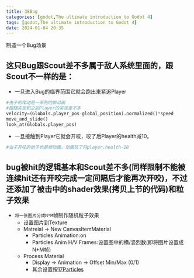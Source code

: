 ```yaml
---
title: 38Bug
categories: [godot,The ultimate introduction to Godot 4]
tags: [godot,The ultimate introduction to Godot 4]
date: 2024-01-04 20:35
---
```

制造一个Bug场景

## 这只Bug跟Scout差不多属于敌人系统里面的，跟Scout不一样的是：
- 一旦进入Bug的临界范围它就会跑出来紧追Player

```python
#虫子的爬动是一系列的帧动画
#跟随实现和之前Player的实现差不多
velocity=(Globals.player_pos-global_position).normalized()*speed
move_and_slide()
look_at(Globals.player_pos)
```
- 一旦接触到Player它就会开咬，咬了后Player的health减10。

```python
#虫子开咬的动子也是帧动画，动画玩了将player.health-10
```
## bug被hit的逻辑基本和Scout差不多(同样限制不能被连续hit还有开咬完成一定间隔后才能再次开咬)，不过还添加了被击中的shader效果(拷贝上节的代码)和粒子效果
- <a id="section38">`将一张图片分成N*M`帧制作随机粒子效果</a>
    - 设置图片到Texture
    - Matreial -> New CanvasItemMaterial
        - Particles Animation:on
        - Particles Anim H/V Frames:设置图中的横/竖烈数(即将图片设置成 N*M帧)
    - Process Material 
        - Display -> Animation -> Offset Min/Max (0/1)
        - 其余设置按[17Particles]()


